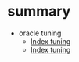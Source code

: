 #	summary

* oracle tuning
	 * [Index tuning](oracle3.md)
	 * [Index tuning](Oracle3_tuning.html)
    
